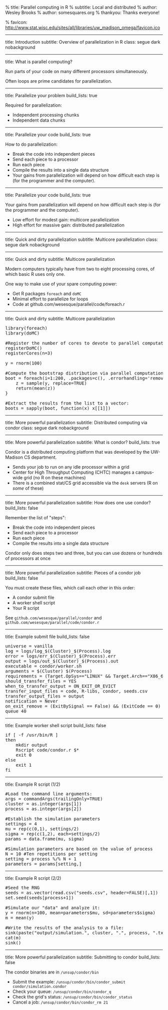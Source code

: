 % title: Parallel computing in R
% subtitle: Local and distributed
% author: Wesley Brooks
% author: somesquares.org
% thankyou: Thanks everyone!
<!---% thankyou_details: And especially these people:--->
<!---% contact: <span>website</span> <a href="http://somesquares.org/blog/">website</a>--->
<!---% contact: <span>github</span> <a href="http://github.com/wesesque">wesesque</a>--->
<!---% contact: <span>twitter</span> <a href="http://twitter.com/buckyphilia">@buckyphilia</a>--->
% favicon: http://www.stat.wisc.edu/sites/all/libraries/uw_madison_omega/favicon.ico

---
title: Introduction
subtitle: Overview of parallelization in R
class: segue dark nobackground



---
title: What is parallel computing?

Run parts of your code on many different processors simultaneously.

Often loops are prime candidates for parallelization.



---
title: Parallelize your problem
build_lists: true

Required for parallelization: 

- Independent processing chunks
- Independent data chunks



---
title: Parallelize your code
build_lists: true

How to do parallelization:

- Break the code into independent pieces
- Send each piece to a processor
- Run each piece
- Compile the results into a single data structure
- Your gains from parallelization will depend on how difficult each step is (for the programmer and the computer).



---
title: Parallelize your code
build_lists: true

Your gains from parallelization will depend on how difficult each step is (for the programmer and the computer).

- Low effort for modest gain: multicore parallelization
- High effort for massive gain: distributed parallelization



---
title: Quick and dirty parallelization
subtitle: Multicore parallelization
class: segue dark nobackground





---
title: Quick and dirty
subtitle: Multicore parallelization

Modern computers typically have from two to eight processing cores, of which basic R uses only one.

One way to make use of your spare computing power:

- Get R packages `foreach` and `doMC`
- Minimal effort to parallelize for loops
- Code at github.com/wesesque/parallel/code/foreach.r




---
title: Quick and dirty
subtitle: Multicore parallelization

<pre class="prettyprint" data-lang="R">
library(foreach)
library(doMC)

#Register the number of cores to devote to parallel computation:
registerDoMC()
registerCores(n=3)

y = rnorm(100)

#Compute the bootstrap distribution via parallel computation:
boot = foreach(i=1:200, .packages=c(), .errorhandling='remove') %dopar% {
    z = sample(y, replace=TRUE)
    return(mean(z))
}

#Extract the results from the list to a vector:
boots = sapply(boot, function(x) x[[1]])
</pre>




---
title: More powerful parallelization
subtitle: Distributed computing via condor
class: segue dark nobackground






---
title: More powerful parallelization
subtitle: What is condor?
build_lists: true

Condor is a distributed computing platform that was developed by the UW-Madison CS department.

- Sends your job to run on any idle processor within a grid
- Center for High Throughput Computing (CHTC) manages a campus-wide grid (no R on these machines)
- There is a combined stat/CS grid accessible via the `desk` servers (R on _some_ of these)



---
title: More powerful parallelization
subtitle: How does one use condor?
build_lists: false

Remember the list of "steps":

- Break the code into independent pieces
- Send each piece to a processor
- Run each piece
- Compile the results into a single data structure

Condor only does steps two and three, but you can use dozens or hundreds of processors at once



---
title: More powerful parallelization
subtitle: Pieces of a condor job
build_lists: false

You must create these files, which call each other in this order:

- A condor submit file
- A worker shell script
- Your R script

See `github.com/wesesque/parallel/condor` and `github.com/wesesque/parallel/code/condor.r`



---
title: Example submit file
build_lists: false

<pre class="prettyprint" data-lang="condor">
universe = vanilla
log = logs/log_$(Cluster)_$(Process).log
error = logs/err_$(Cluster)_$(Process).err
output = logs/out_$(Cluster)_$(Process).out
executable = condor/worker.sh
arguments = $(Cluster) $(Process)
requirements = (Target.OpSys=="LINUX" && Target.Arch=="X86_64"  && regexp("stat", Machine))
should_transfer_files = YES
when_to_transfer_output = ON_EXIT_OR_EVICT
transfer_input_files = code, R-libs, condor, seeds.csv
transfer_output_files = output
notification = Never
on_exit_remove = (ExitBySignal == False) && (ExitCode == 0)
queue 40
</pre>


---
title: Example worker shell script
build_lists: false

<pre class="prettyprint" data-lang="bash">
if [ -f /usr/bin/R ]
then
	mkdir output
    Rscript code/condor.r $*
	exit 0
else 
    exit 1
fi
</pre>




---
title: Example R script (1/2)

<pre class="prettyprint" data-lang="bash">
#Load the command line arguments:
args = commandArgs(trailingOnly=TRUE)
cluster = as.integer(args[1])
process = as.integer(args[2])

#Establish the simulation parameters
settings = 4
mu = rep(c(0,1), settings/2)
sigma = rep(c(1,2), each=settings/2)
params = data.frame(mu, sigma)

#Simulation parameters are based on the value of process
N = 10 #Ten repetitions per setting
setting = process %/% N + 1
parameters = params[setting,]
</pre>



---
title: Example R script (2/2)

<pre class="prettyprint" data-lang="bash">
#Seed the RNG
seeds = as.vector(read.csv("seeds.csv", header=FALSE)[,1])
set.seed(seeds[process+1])

#Simulate our "data" and analyze it:
y = rnorm(n=100, mean=parameters$mu, sd=parameters$sigma)
m = mean(y)

#Write the results of the analysis to a file:
sink(paste("output/simulation.", cluster, ".", process, ".txt", sep=""))
cat(m)
sink()
</pre>


---
title: More powerful parallelization
subtitle: Submitting to condor
build_lists: false

The condor binaries are in `/unsup/condor/bin`

- Submit the example: `/unsup/condor/bin/condor_submit condor/simulation.condor`
- Check your queue: `/unsup/condor/bin/condor_q`
- Check the grid's status: `/unsup/condor/bin/condor_status`
- Cancel a job: `/unsup/condor/bin/condor_rm 21`

